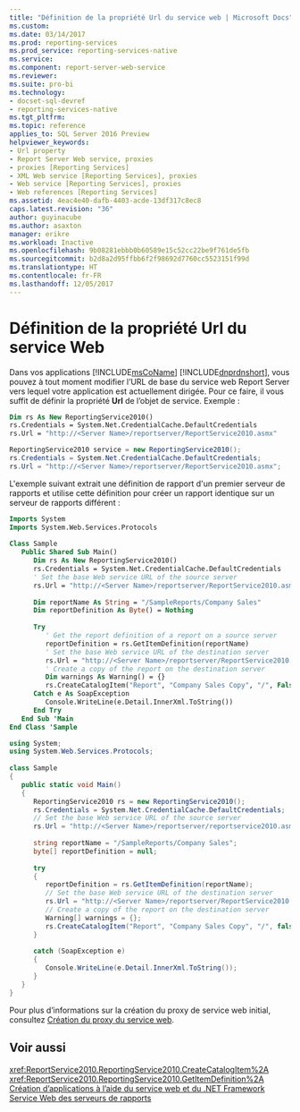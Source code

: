 ```yaml
---
title: "Définition de la propriété Url du service web | Microsoft Docs"
ms.custom: 
ms.date: 03/14/2017
ms.prod: reporting-services
ms.prod_service: reporting-services-native
ms.service: 
ms.component: report-server-web-service
ms.reviewer: 
ms.suite: pro-bi
ms.technology:
- docset-sql-devref
- reporting-services-native
ms.tgt_pltfrm: 
ms.topic: reference
applies_to: SQL Server 2016 Preview
helpviewer_keywords:
- Url property
- Report Server Web service, proxies
- proxies [Reporting Services]
- XML Web service [Reporting Services], proxies
- Web service [Reporting Services], proxies
- Web references [Reporting Services]
ms.assetid: 4eac4e40-dafb-4403-acde-13df317c8ec8
caps.latest.revision: "36"
author: guyinacube
ms.author: asaxton
manager: erikre
ms.workload: Inactive
ms.openlocfilehash: 9b08281ebbb0b60589e15c52cc22be9f761de5fb
ms.sourcegitcommit: b2d8a2d95ffbb6f2f98692d7760cc5523151f99d
ms.translationtype: HT
ms.contentlocale: fr-FR
ms.lasthandoff: 12/05/2017
---
```

# <a name="setting-the-url-property-of-the-web-service"></a>Définition de la propriété Url du service Web
  Dans vos applications [!INCLUDE[msCoName](../../../includes/msconame-md.md)] [!INCLUDE[dnprdnshort](../../../includes/dnprdnshort-md.md)], vous pouvez à tout moment modifier l’URL de base du service web Report Server vers lequel votre application est actuellement dirigée. Pour ce faire, il vous suffit de définir la propriété **Url** de l’objet de service. Exemple :  
  
```vb  
Dim rs As New ReportingService2010()  
rs.Credentials = System.Net.CredentialCache.DefaultCredentials  
rs.Url = "http://<Server Name>/reportserver/ReportService2010.asmx"  
```  
  
```csharp  
ReportingService2010 service = new ReportingService2010();  
rs.Credentials = System.Net.CredentialCache.DefaultCredentials;  
rs.Url = "http://<Server Name>/reportserver/ReportService2010.asmx";  
```  
  
 L'exemple suivant extrait une définition de rapport d'un premier serveur de rapports et utilise cette définition pour créer un rapport identique sur un serveur de rapports différent :  
  
```vb  
Imports System  
Imports System.Web.Services.Protocols  
  
Class Sample  
   Public Shared Sub Main()  
      Dim rs As New ReportingService2010()  
      rs.Credentials = System.Net.CredentialCache.DefaultCredentials  
      ' Set the base Web service URL of the source server  
      rs.Url = "http://<Server Name>/reportserver/ReportService2010.asmx"  
  
      Dim reportName As String = "/SampleReports/Company Sales"  
      Dim reportDefinition As Byte() = Nothing  
  
      Try  
         ' Get the report definition of a report on a source server  
         reportDefinition = rs.GetItemDefinition(reportName)  
         ' Set the base Web service URL of the destination server  
         rs.Url = "http://<Server Name>/reportserver/ReportService2010.asmx"  
         ' Create a copy of the report on the destination server  
         Dim warnings As Warning() = {}  
         rs.CreateCatalogItem("Report", "Company Sales Copy", "/", False, reportDefinition, Nothing, warnings)        
      Catch e As SoapException  
         Console.WriteLine(e.Detail.InnerXml.ToString())  
      End Try  
   End Sub 'Main  
End Class 'Sample  
```  
  
```csharp  
using System;  
using System.Web.Services.Protocols;  
  
class Sample  
{  
   public static void Main()  
   {  
      ReportingService2010 rs = new ReportingService2010();  
      rs.Credentials = System.Net.CredentialCache.DefaultCredentials;  
      // Set the base Web service URL of the source server  
      rs.Url = "http://<Server Name>/reportserver/reportservice2010.asmx";  
  
      string reportName = "/SampleReports/Company Sales";  
      byte[] reportDefinition = null;  
  
      try  
      {  
         reportDefinition = rs.GetItemDefinition(reportName);  
         // Set the base Web service URL of the destination server  
         rs.Url = "http://<Server Name>/reportserver/ReportService2010.asmx";  
         // Create a copy of the report on the destination server  
         Warning[] warnings = {};  
         rs.CreateCatalogItem("Report", "Company Sales Copy", "/", false, reportDefinition, null, out warnings);  
      }  
  
      catch (SoapException e)  
      {  
         Console.WriteLine(e.Detail.InnerXml.ToString());   
      }  
   }  
}  
```  
  
 Pour plus d’informations sur la création du proxy de service web initial, consultez [Création du proxy du service web](../../../reporting-services/report-server-web-service/net-framework/creating-the-web-service-proxy.md).  
  
## <a name="see-also"></a>Voir aussi  
 <xref:ReportService2010.ReportingService2010.CreateCatalogItem%2A>   
 <xref:ReportService2010.ReportingService2010.GetItemDefinition%2A>   
 [Création d’applications à l’aide du service web et du .NET Framework](../../../reporting-services/report-server-web-service/net-framework/building-applications-using-the-web-service-and-the-net-framework.md)   
 [Service Web des serveurs de rapports](../../../reporting-services/report-server-web-service/report-server-web-service.md)  
  
  
